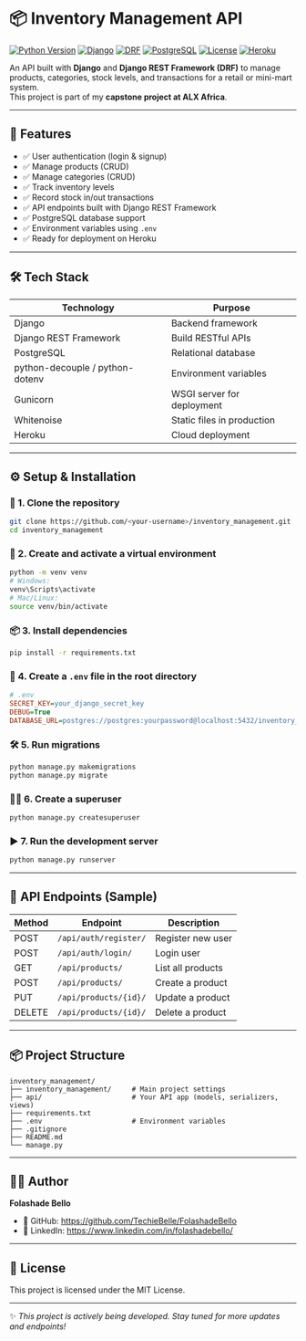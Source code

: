 # 📦 Inventory Management API  

[![Python Version](https://img.shields.io/badge/python-3.10%2B-blue.svg)](https://www.python.org/)
[![Django](https://img.shields.io/badge/Django-4.x-green.svg)](https://www.djangoproject.com/)
[![DRF](https://img.shields.io/badge/DRF-3.x-red.svg)](https://www.django-rest-framework.org/)
[![PostgreSQL](https://img.shields.io/badge/PostgreSQL-13%2B-blue.svg)](https://www.postgresql.org/)
[![License](https://img.shields.io/badge/license-MIT-lightgrey.svg)](LICENSE)
[![Heroku](https://img.shields.io/badge/Deploy-Heroku-purple.svg)](https://heroku.com)

An API built with **Django** and **Django REST Framework (DRF)** to manage products, categories, stock levels, and transactions for a retail or mini-mart system.  
This project is part of my **capstone project at ALX Africa**.  

---

## 🚀 Features  
- ✅ User authentication (login & signup)  
- ✅ Manage products (CRUD)  
- ✅ Manage categories (CRUD)  
- ✅ Track inventory levels  
- ✅ Record stock in/out transactions  
- ✅ API endpoints built with Django REST Framework  
- ✅ PostgreSQL database support  
- ✅ Environment variables using `.env`  
- ✅ Ready for deployment on Heroku  

---

## 🛠️ Tech Stack  
| Technology        | Purpose                          |
|-------------------|----------------------------------|
| Django            | Backend framework                |
| Django REST Framework | Build RESTful APIs          |
| PostgreSQL        | Relational database              |
| python-decouple / python-dotenv | Environment variables |
| Gunicorn          | WSGI server for deployment       |
| Whitenoise        | Static files in production       |
| Heroku            | Cloud deployment                 |

---

## ⚙️ Setup & Installation  

### 📁 1. Clone the repository  
```bash
git clone https://github.com/<your-username>/inventory_management.git
cd inventory_management
```

### 🧪 2. Create and activate a virtual environment  
```bash
python -m venv venv
# Windows:
venv\Scripts\activate
# Mac/Linux:
source venv/bin/activate
```

### 📦 3. Install dependencies  
```bash
pip install -r requirements.txt
```

### 🔑 4. Create a `.env` file in the root directory  
```ini
# .env
SECRET_KEY=your_django_secret_key
DEBUG=True
DATABASE_URL=postgres://postgres:yourpassword@localhost:5432/inventory_db
```

### 🛠 5. Run migrations  
```bash
python manage.py makemigrations
python manage.py migrate
```

### 👩‍💻 6. Create a superuser  
```bash
python manage.py createsuperuser
```

### ▶️ 7. Run the development server  
```bash
python manage.py runserver
```

---

## 📡 API Endpoints (Sample)  

| Method | Endpoint                     | Description               |
|--------|------------------------------|---------------------------|
| POST   | `/api/auth/register/`        | Register new user         |
| POST   | `/api/auth/login/`           | Login user                |
| GET    | `/api/products/`             | List all products         |
| POST   | `/api/products/`             | Create a product          |
| PUT    | `/api/products/{id}/`        | Update a product          |
| DELETE | `/api/products/{id}/`        | Delete a product          |

---

## 📦 Project Structure  

```
inventory_management/
├── inventory_management/     # Main project settings
├── api/                      # Your API app (models, serializers, views)
├── requirements.txt
├── .env                      # Environment variables
├── .gitignore
├── README.md
└── manage.py
```

---

## 🧑‍💻 Author  

**Folashade Bello**  
- 💼 GitHub: https://github.com/TechieBelle/FolashadeBello
- 🔗 LinkedIn: https://www.linkedin.com/in/folashadebello/

---

## 📜 License  
This project is licensed under the MIT License.  

---

✨ _This project is actively being developed. Stay tuned for more updates and endpoints!_
